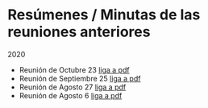 # Resúmenes / Minutas de las reuniones anteriores


2020
* Reunión de Octubre 23 [liga a pdf](minutas/EsquinaCTOs-octubre.pdf) 
* Reunión de Septiembre 25 [liga a pdf](minutas/EsquinaCTOs-septiembre.pdf) 
* Reunión de Agosto 27 [liga a pdf](minutas/EsquinaCTOs-agosto-27-2020.pdf) 
* Reunión de Agosto 6 [liga a pdf](minutas/EsquinaCTOs-agosto-6-2020.pdf)


